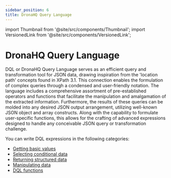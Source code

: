 ```yaml
---
sidebar_position: 6
title: DronaHQ Query Language
---
```


import Thumbnail from '@site/src/components/Thumbnail';
import VersionedLink from '@site/src/components/VersionedLink';

# DronaHQ Query Language

DQL or DronaHQ Query Language serves as an efficient query and transformation tool for JSON data, drawing inspiration from the 'location path' concepts found in XPath 3.1. This connection enables the formulation of complex queries through a condensed and user-friendly notation. The language includes a comprehensive assortment of pre-established operators and functions that facilitate the manipulation and amalgamation of the extracted information. Furthermore, the results of these queries can be molded into any desired JSON output arrangement, utilizing well-known JSON object and array constructs. Along with the capability to formulate user-specific functions, this allows for the crafting of advanced expressions designed to handle any conceivable JSON query or transformation challenge.

You can write DQL expressions in the following categories:
- [Getting basic values](/reference/dronahq-query-language/getting-basic-values/)
- [Selecting conditional data](/reference/dronahq-query-language/selecting-conditional-data)
- [Returning structured data](/reference/dronahq-query-language/returning-structured-data)
- [Manipulating data](/reference/dronahq-query-language/manipulating-data)
- [DQL functions](/reference/dronahq-query-language/dql-function-reference)